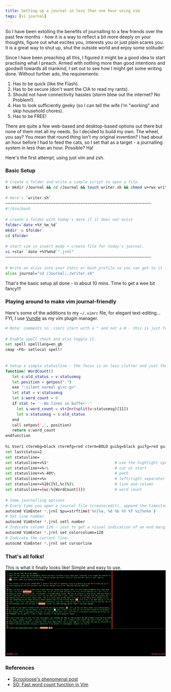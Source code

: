 ```yaml
---
title: Setting up a journal in less than one hour using vim
tags: [vi journal]
---
```


So I have been extolling the benefits of journalling to a few friends over the past
few months - how it is a way to reflect a bit more deeply on your thoughts, figure
out what excites you, interests you or just plain scares you. It is a great way to
shut up, shut the outside world and enjoy some solitude!

Since I have been preaching all this, I figured it might be a good idea to start
practising what I preach. Armed with nothing more than good intentions and goodwill
towards all mankind, I set out to see how I might get some writing done.
Without further ado, the requirements:

1. Has to be quick (like the Flash).
2. Has to be secure (don't want the CIA to read my rants).
3. Should not have connectivity hassles (storm blew out the internet? No Problem!).
4. Has to look sufficiently geeky (so I can tell the wife I'm "working" and skip household chores).
5. Has to be FREE!

There are quite a few web-based and desktop-based options out there but none of them met all my needs.
So I decided to build my own. The wheel, you say? You mean that round thing isn't my original invention?
I had about an hour before I had to feed the cats, so I set that as a target - a journalling system
in less than an hour. Possible? Ha!

Here's the first attempt, using just vim and zsh.


### Basic Setup

```bash
# Create a folder and write a simple script to open a file.
$> mkdir /Journal && cd /Journal && touch writer.sh && chmod u+rwx writer.sh`

# Here's `writer.sh`
~~~~~~~~~~~~~~~~~~~~~~~~~~~~~~~~~~~~~~~~~~~~~~~~~~~~~~~~~~~~~~~~
#!/bin/bash

# create a folder with today's date if it does not exist
folder=`date +%Y_%m_%d`
mkdir -p $folder
cd $folder

# start vim in insert mode + create file for today's journal.
vi +star `date +%Y%m%d`".jrnl"
~~~~~~~~~~~~~~~~~~~~~~~~~~~~~~~~~~~~~~~~~~~~~~~~~~~~~~~~~~~~~~~~

# Write an alias into your zshrc or bash_profile so you can get to it from anywhere.
alias journal="cd /Journal;./writer.sh"
```

That's the basic setup all done - in about 10 mins. Time to get a wee bit fancy!!!


### Playing around to make vim journal-friendly

Here's some of the additions to my `~/.vimrc` file, for elegant text-editing...
FYI, I use [Vundle](https://github.com/VundleVim/Vundle.vim) as my vim plugin manager.

```bash
# Note: comments in .vimrc start with a " and not a # - this is just for easier markdown.

# Enable spell check and also toggle it.
set spell spelllang=en_gb
cmap <F6> setlocal spell!


# Setup a simple statusline - the focus is on less clutter and just the info I need.
function! WordCount()
   let s:old_status = v:statusmsg
   let position = getpos(".")
   exe ":silent normal g\<c-g>"
   let stat = v:statusmsg
   let s:word_count = 0
   if stat != '--No lines in buffer--'
     let s:word_count = str2nr(split(v:statusmsg)[11])
     let v:statusmsg = s:old_status
   end
   call setpos('.', position)
   return s:word_count
endfunction

hi User1 ctermbg=black ctermfg=red cterm=BOLD guibg=black guifg=red gui=BOLD
set laststatus=2
set statusline=
set statusline+=%1*                             # use the highlight specified above.
set statusline+=%<\                             # cut at start
set statusline+=%-40t\                          # path
set statusline+=%=                              # left/right separator
set statusline+=%10([%l,%c]%)\                  # line and column
set statusline+=(wc:%{WordCount()})             # word count

# Some journalling options
# Every time you open a journal file (create/edit), append the timestamp
autocmd VimEnter *.jrnl $pu=strftime('%n[%a, %d %b %Y %T %z]%n%n')
# Set line number
autocmd VimEnter *.jrnl setl number
# Indicate column 120 - just to get a visual indication of an end margin.
autocmd VimEnter *.jrnl set colorcolumn=120
# Indicate the current line.
autocmd VimEnter *.jrnl set cursorline
```


### That's all folks!
This is what it finally looks like! Simple and easy to use.
![This is what it looks like](/images/local/journal.png)


### References
- [Scrooloose's phenomenal post](https://got-ravings.blogspot.com/2008/08/vim-pr0n-making-statuslines-that-own.html)
- [SO: Fast word count function in Vim](https://stackoverflow.com/a/4588161/566434)